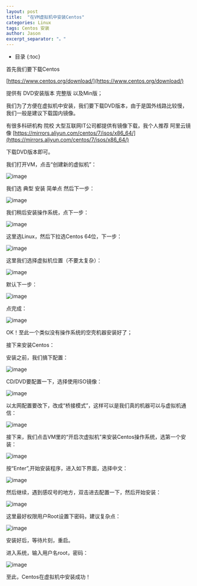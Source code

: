 ```yaml
---
layout: post
title:  "在VM虚拟机中安装Centos"
categories: Linux
tags: Centos 安装
author: Jason
excerpt_separator: "。"
---
```


* 目录
{:toc}

首先我们要下载Centos

[https://www.centos.org/download/](https://www.centos.org/download/)

提供有 DVD安装版本  完整版 以及Min版；

我们为了方便在虚拟机中安装，我们要下载DVD版本，由于是国外线路比较慢，我们一般是建议下载国内镜像。

有很多科研机构 院校 大型互联网IT公司都提供有镜像下载，我个人推荐 阿里云镜像 [https://mirrors.aliyun.com/centos/7/isos/x86_64/](https://mirrors.aliyun.com/centos/7/isos/x86_64/)

下载DVD版本即可。

我们打开VM，点击“创建新的虚拟机”：

![image](http://blog.java1234.com/static/userImages/20170610/1497098390091056482.jpg)

我们选 典型 安装  简单点 然后下一步：

![image](http://blog.java1234.com/static/userImages/20170610/1497099091857043857.jpg)

我们稍后安装操作系统，点下一步：

![image](http://blog.java1234.com/static/userImages/20170610/1497099149779032006.jpg)

这里选Linux，然后下拉选Centos 64位，下一步：

![image](http://blog.java1234.com/static/userImages/20170610/1497099183857038452.jpg)

这里我们选择虚拟机位置（不要太复杂）：

![image](http://blog.java1234.com/static/userImages/20170610/1497099231654002413.jpg)

默认下一步：

![image](http://blog.java1234.com/static/userImages/20170610/1497099304560054830.jpg)

点完成：

![image](http://blog.java1234.com/static/userImages/20170610/1497099317060066872.jpg)

OK！至此一个类似没有操作系统的空壳机器安装好了；

接下来安装Centos：

安装之前，我们搞下配置：

![image](http://blog.java1234.com/static/userImages/20170610/1497099826185077264.jpg)

CD/DVD要配置一下，选择使用ISO镜像：

![image](http://blog.java1234.com/static/userImages/20170610/1497099892201024735.jpg)

以太网配置要改下，改成“桥接模式”，这样可以是我们真的机器可以与虚拟机通信：

![image](http://blog.java1234.com/static/userImages/20170610/1497099960888050610.jpg)

接下来，我们点击VM里的“开启次虚拟机”来安装Centos操作系统，选第一个安装：

![image](http://blog.java1234.com/static/userImages/20170610/1497101332232018823.jpg)

按“Enter”,开始安装程序，进入如下界面，选择中文：

![image](http://blog.java1234.com/static/userImages/20170610/1497101428748062215.jpg)

然后继续，遇到感叹号的地方，双击进去配置一下，然后开始安装：

![image](http://blog.java1234.com/static/userImages/20170610/1497101482763025606.jpg)

这里最好权限用户Root设置下密码，建议复杂点：

![image](http://blog.java1234.com/static/userImages/20170610/1497101534998062194.jpg)

安装好后，等待片刻，重启。

进入系统，输入用户名root，密码：

![image](http://blog.java1234.com/static/userImages/20170610/1497101668654049123.jpg)

至此，Centos在虚拟机中安装成功！

